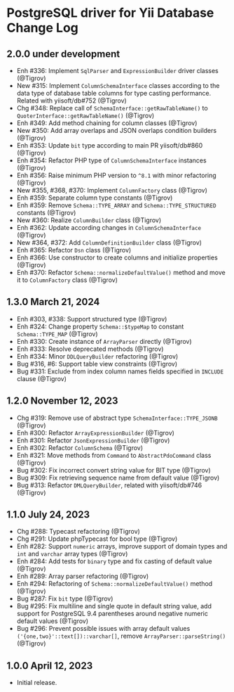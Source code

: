 # PostgreSQL driver for Yii Database Change Log

## 2.0.0 under development

- Enh #336: Implement `SqlParser` and `ExpressionBuilder` driver classes (@Tigrov)
- New #315: Implement `ColumnSchemaInterface` classes according to the data type of database table columns
  for type casting performance. Related with yiisoft/db#752 (@Tigrov)
- Chg #348: Replace call of `SchemaInterface::getRawTableName()` to `QuoterInterface::getRawTableName()` (@Tigrov)
- Enh #349: Add method chaining for column classes (@Tigrov)
- New #350: Add array overlaps and JSON overlaps condition builders (@Tigrov)
- Enh #353: Update `bit` type according to main PR yiisoft/db#860 (@Tigrov) 
- Enh #354: Refactor PHP type of `ColumnSchemaInterface` instances (@Tigrov)
- Enh #356: Raise minimum PHP version to `^8.1` with minor refactoring (@Tigrov)
- New #355, #368, #370: Implement `ColumnFactory` class (@Tigrov)
- Enh #359: Separate column type constants (@Tigrov)
- Enh #359: Remove `Schema::TYPE_ARRAY` and `Schema::TYPE_STRUCTURED` constants (@Tigrov)
- New #360: Realize `ColumnBuilder` class (@Tigrov)
- Enh #362: Update according changes in `ColumnSchemaInterface` (@Tigrov)
- New #364, #372: Add `ColumnDefinitionBuilder` class (@Tigrov)
- Enh #365: Refactor `Dsn` class (@Tigrov)
- Enh #366: Use constructor to create columns and initialize properties (@Tigrov)
- Enh #370: Refactor `Schema::normalizeDefaultValue()` method and move it to `ColumnFactory` class (@Tigrov)

## 1.3.0 March 21, 2024

- Enh #303, #338: Support structured type (@Tigrov)
- Enh #324: Change property `Schema::$typeMap` to constant `Schema::TYPE_MAP` (@Tigrov)
- Enh #330: Create instance of `ArrayParser` directly (@Tigrov)
- Enh #333: Resolve deprecated methods (@Tigrov)
- Enh #334: Minor `DDLQueryBuilder` refactoring (@Tigrov)
- Bug #316, #6: Support table view constraints (@Tigrov)
- Bug #331: Exclude from index column names fields specified in `INCLUDE` clause (@Tigrov)

## 1.2.0 November 12, 2023

- Chg #319: Remove use of abstract type `SchemaInterface::TYPE_JSONB` (@Tigrov)
- Enh #300: Refactor `ArrayExpressionBuilder` (@Tigrov)
- Enh #301: Refactor `JsonExpressionBuilder` (@Tigrov)
- Enh #302: Refactor `ColumnSchema` (@Tigrov)
- Enh #321: Move methods from `Command` to `AbstractPdoCommand` class (@Tigrov)
- Bug #302: Fix incorrect convert string value for BIT type (@Tigrov)
- Bug #309: Fix retrieving sequence name from default value (@Tigrov)
- Bug #313: Refactor `DMLQueryBuilder`, related with yiisoft/db#746 (@Tigrov)

## 1.1.0 July 24, 2023

- Chg #288: Typecast refactoring (@Tigrov)
- Chg #291: Update phpTypecast for bool type (@Tigrov)
- Enh #282: Support `numeric` arrays, improve support of domain types and `int` and `varchar` array types (@Tigrov)
- Enh #284: Add tests for `binary` type and fix casting of default value (@Tigrov)
- Enh #289: Array parser refactoring (@Tigrov)
- Enh #294: Refactoring of `Schema::normalizeDefaultValue()` method (@Tigrov)
- Bug #287: Fix `bit` type (@Tigrov)
- Bug #295: Fix multiline and single quote in default string value, add support for PostgreSQL 9.4 parentheses around negative numeric default values (@Tigrov)
- Bug #296: Prevent possible issues with array default values `('{one,two}'::text[])::varchar[]`, remove `ArrayParser::parseString()` (@Tigrov)

## 1.0.0 April 12, 2023

- Initial release.
